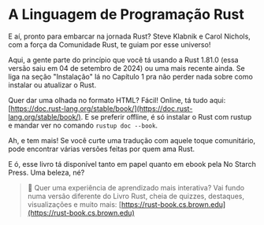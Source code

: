 # A Linguagem de Programação Rust

E aí, pronto para embarcar na jornada Rust? Steve Klabnik e Carol Nichols, com a força da Comunidade Rust, te guiam por esse universo!

Aqui, a gente parte do princípio que você tá usando a Rust 1.81.0 (essa versão saiu em 04 de setembro de 2024) ou uma mais recente ainda. Se liga na seção "Instalação" lá no Capítulo 1 pra não perder nada sobre como instalar ou atualizar o Rust.

Quer dar uma olhada no formato HTML? Fácil! Online, tá tudo aqui: [https://doc.rust-lang.org/stable/book/](https://doc.rust-lang.org/stable/book/). E se preferir offline, é só instalar o Rust com rustup e mandar ver no comando `rustup doc --book`.

Ah, e tem mais! Se você curte uma tradução com aquele toque comunitário, pode encontrar várias versões feitas por quem ama Rust.

E ó, esse livro tá disponível tanto em papel quanto em ebook pela No Starch Press. Uma beleza, né?

> 🚨 Quer uma experiência de aprendizado mais interativa? Vai fundo numa versão diferente do Livro Rust, cheia de quizzes, destaques, visualizações e muito mais: [https://rust-book.cs.brown.edu](https://rust-book.cs.brown.edu)
